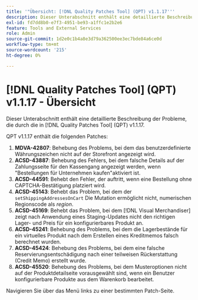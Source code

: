 ```yaml
---
title: '"Übersicht: [!DNL Quality Patches Tool] (QPT) v1.1.17'''
description: Dieser Unterabschnitt enthält eine detaillierte Beschreibung der Probleme, die durch die in [!DNL Quality Patches Tool] (QPT) v1.1.17.
exl-id: fd7dd8b0-e7f3-4951-be93-a1ffc1e2b2e6
feature: Tools and External Services
role: Admin
source-git-commit: 1d2e0c1b4a8e3d79a362500ee3ec7bde84a6ce0d
workflow-type: tm+mt
source-wordcount: '215'
ht-degree: 0%

---
```


# [!DNL Quality Patches Tool] (QPT) v1.1.17 - Übersicht

Dieser Unterabschnitt enthält eine detaillierte Beschreibung der Probleme, die durch die in [!DNL Quality Patches Tool] (QPT) v1.1.17.

QPT v1.1.17 enthält die folgenden Patches:

1. **MDVA-42807**: Behebung des Problems, bei dem das benutzerdefinierte Währungszeichen nicht auf der Storefront angezeigt wird.
1. **ACSD-43887**: Behebung des Fehlers, bei dem falsche Details auf der Zahlungsseite für den Kassengang angezeigt werden, wenn &quot;Bestellungen für Unternehmen kaufen&quot;aktiviert ist.
1. **ACSD-44591**: Behebt den Fehler, der auftritt, wenn eine Bestellung ohne CAPTCHA-Bestätigung platziert wird.
1. **ACSD-45143**: Behebt das Problem, bei dem der `setShippingAddressesOnCart` Die Mutation ermöglicht nicht, numerischen Regionscode als *region*.
1. **ACSD-45169**: Behebt das Problem, bei dem [!DNL Visual Merchandiser] zeigt nach Anwendung eines Staging-Updates nicht den richtigen Lager- und Preis für ein konfigurierbares Produkt an.
1. **ACSD-45241**: Behebung des Problems, bei dem die Lagerbestände für ein virtuelles Produkt nach dem Erstellen eines Kreditmemos falsch berechnet wurden.
1. **ACSD-45424**: Behebung des Problems, bei dem eine falsche Reservierungsentschädigung nach einer teilweisen Rückerstattung (Credit Memo) erstellt wurde.
1. **ACSD-45520**: Behebung des Problems, bei dem Musteroptionen nicht auf der Produktdetailseite vorausgewählt sind, wenn ein Benutzer konfigurierbare Produkte aus dem Warenkorb bearbeitet.

Navigieren Sie über das Menü links zu einer bestimmten Patch-Seite.
